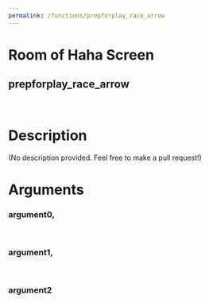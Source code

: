 ```yaml
---
permalink: /functions/prepforplay_race_arrow
---
```

# Room of Haha Screen  
## prepforplay_race_arrow  
&nbsp;  
# Description  
(No description provided. Feel free to make a pull request!) 
&nbsp;  
# Arguments
### argument0, 

&nbsp;  
### argument1, 

&nbsp;  
### argument2

&nbsp;  


